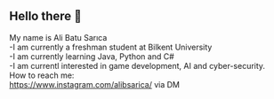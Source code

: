 ## Hello there 👋

My name is Ali Batu Sarıca<br>
-I am currently a freshman student at Bilkent University <br>
-I am currently learning Java, Python and C# <br>
-I am currentl interested in game development, AI and cyber-security.<br>
How to reach me:<br>
https://www.instagram.com/alibsarica/ via DM

